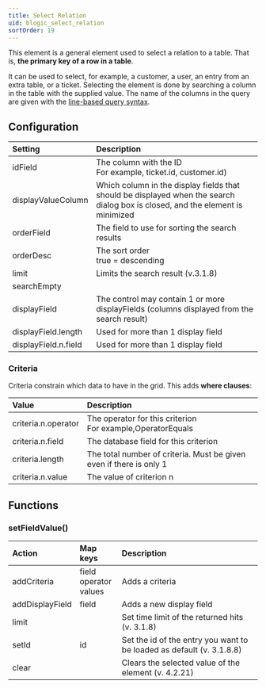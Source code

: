```yaml
---
title: Select Relation
uid: blogic_select_relation
sortOrder: 19
---
```


This element is a general element used to select a relation to a table. That is, **the primary key of a row in a table**.

It can be used to select, for example, a customer, a user, an entry from an extra table, or a ticket. Selecting the element is done by searching a column in the table with the supplied value. The name of the columns in the query are given with the [line-based query syntax](@crmscript_blogic_query_syntax).

## Configuration

| Setting              | Description                                                     |
|:---------------------|:----------------------------------------------------------------|
| idField              | The column with the ID<br/>For example, ticket.id, customer.id) |
| displayValueColumn   | Which column in the display fields that should be displayed when the search dialog box is closed, and the element is minimized |
| orderField           | The field to use for sorting the search results                 |
| orderDesc            | The sort order<br/>true = descending                            |
| limit                | Limits the search result (v.3.1.8)                              |
| searchEmpty          |                                                                 |
| displayField         | The control may contain 1 or more displayFields (columns displayed from the search result) |
| displayField.length  | Used for more than 1 display field                              |
| displayField.n.field | Used for more than 1 display field                              |

### Criteria

Criteria constrain which data to have in the grid. This adds **where clauses**:

| Value                  | Description                                                         |
|:-----------------------|:--------------------------------------------------------------------|
| criteria.n.operator    | The operator for this criterion<br/>For example,OperatorEquals      |
| criteria.n.field       | The database field for this criterion                               |
| criteria.length        | The total number of criteria. Must be given even if there is only 1 |
| criteria.n.value       | The value of criterion n                                            |

## Functions

### setFieldValue()

| Action          | Map keys | Description                                                           |
|:----------------|:---------|:----------------------------------------------------------------------|
| addCriteria     | field<br/>operator<br/>values | Adds a criteria                                  |
| addDisplayField | field    | Adds a new display field                                              |
| limit           |          | Set time limit of the returned hits (v. 3.1.8)                        |
| setId           | id       | Set the id of the entry you want to be loaded as default (v. 3.1.8.8) |
| clear           |          | Clears the selected value of the element (v. 4.2.21)                  |
